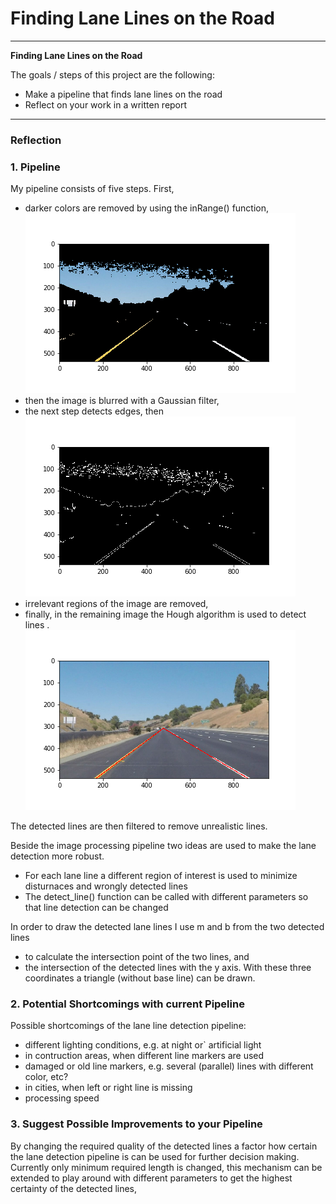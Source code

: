 # **Finding Lane Lines on the Road** 

---

**Finding Lane Lines on the Road**

The goals / steps of this project are the following:
* Make a pipeline that finds lane lines on the road
* Reflect on your work in a written report


[//]: # (Image References)

[image1]: ./examples/grayscale.jpg "Grayscale"

---

### Reflection

### 1. Pipeline

My pipeline consists of five steps. First, 
- darker colors are removed by using the inRange() function,
![removed darker colors](threshold.png)
- then the image is blurred with a Gaussian filter,
- the next step detects edges, then
![edge detection](canny.png)
- irrelevant regions of the image are removed,
- finally, in the remaining image the Hough algorithm is used to detect lines .  
![lines detected](detected.png)

The detected lines are then filtered to remove unrealistic lines.

Beside the image processing pipeline two ideas are used to make the lane detection more robust. 
- For each lane line a different region of interest is used to minimize disturnaces and wrongly detected lines
- The detect_line() function can be called with different parameters so that line detection can be changed

In order to draw the detected lane lines I use m and b from the two detected lines
- to calculate the intersection point of the two lines, and
- the intersection of the detected lines with the y axis.
With these three coordinates a triangle (without base line) can be drawn.


### 2. Potential Shortcomings with current Pipeline

Possible shortcomings of the lane line detection pipeline: 
- different lighting conditions, e.g. at night or` artificial light
- in contruction areas, when different line markers are used
- damaged or old line markers, e.g. several (parallel) lines with different color, etc?
- in cities, when left or right line is missing
- processing speed


### 3. Suggest Possible Improvements to your Pipeline

By changing the required quality of the detected lines a factor how certain the lane detection pipeline is can be used for further decision making.
Currently only minimum required length is changed, this mechanism can be extended to play around with different parameters to get the highest certainty of the detected lines,
 
